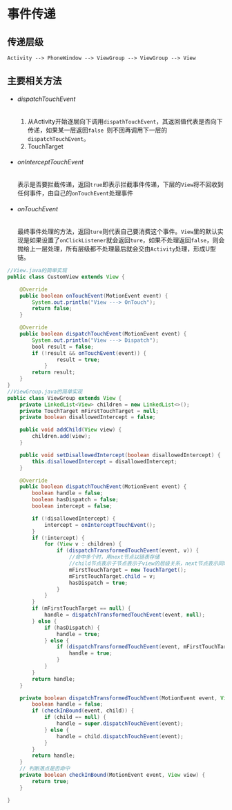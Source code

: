 # 事件传递

## 传递层级

```-javaj a
Activity --> PhoneWindow --> ViewGroup --> ViewGroup --> View
```

## 主要相关方法

- ###### dispatchTouchEvent

  1. 从Activity开始逐层向下调用`dispathTouchEvent`，其返回值代表是否向下传递，如果某一层返回`false `则不回再调用下一层的`dispatchTouchEvent`。
  2. TouchTarget

- ###### onInterceptTouchEvent

  表示是否要拦截传递，返回`true`即表示拦截事件传递，下层的`View`将不回收到任何事件，由自己的`onTouchEvent`处理事件

- ###### onTouchEvent

  最终事件处理的方法，返回`ture`则代表自己要消费这个事件。`View`里的默认实现是如果设置了`onClickListener`就会返回`ture`，如果不处理返回`false`，则会抛给上一层处理，所有层级都不处理最后就会交由`Activity`处理，形成U型链。

```java
//View.java的简单实现
public class CustomView extends View {

    @Override
    public boolean onTouchEvent(MotionEvent event) {
        System.out.println("View ---> OnTouch");
        return false;
    }

    @Override
    public boolean dispatchTouchEvent(MotionEvent event) {
        System.out.println("View ---> Dispatch");
        bool result = false; 
        if (!result && onTouchEvent(event)) {
                result = true;
            }
        return result;
    }
}
//ViewGroup.java的简单实现
public class ViewGroup extends View {
    private LinkedList<View> children = new LinkedList<>();
    private TouchTarget mFirstTouchTarget = null;
    private boolean disallowedIntercept = false;

    public void addChild(View view) {
        children.add(view);
    }

    public void setDisallowedIntercept(boolean disallowedIntercept) {
        this.disallowedIntercept = disallowedIntercept;
    }

    @Override
    public boolean dispatchTouchEvent(MotionEvent event) {
        boolean handle = false;
        boolean hasDispatch = false;
        boolean intercept = false;

        if (!disallowedIntercept) {
            intercept = onInterceptTouchEvent();
        }
        if (!intercept) {
            for (View v : children) {
                if (dispatchTransformedTouchEvent(event, v)) {
                    //命中多个时，用next节点以链表存储
                    //child节点表示子节点表示子view的层级关系，next节点表示同时命中多个view时链表存储集合-
                    mFirstTouchTarget = new TouchTarget();
                    mFirstTouchTarget.child = v;
                    hasDispatch = true;
                }
            }
        }
        if (mFirstTouchTarget == null) {
            handle = dispatchTransformedTouchEvent(event, null);
        } else {
            if (hasDispatch) {
                handle = true;
            } else {
                if (dispatchTransformedTouchEvent(event, mFirstTouchTarget.child)) {
                    handle = true;
                }
            }
        }
        return handle;
    }

    private boolean dispatchTransformedTouchEvent(MotionEvent event, View child) {
        boolean handle = false;
        if (checkInBound(event, child)) {
            if (child == null) {
                handle = super.dispatchTouchEvent(event);
            } else {
                handle = child.dispatchTouchEvent(event);
            }
        }
        return handle;
    }
    // 判断落点是否命中
    private boolean checkInBound(MotionEvent event, View view) {
        return true;
    }

}

```




